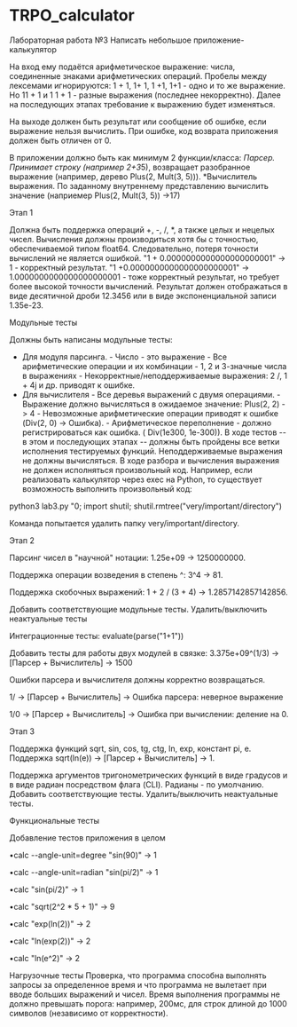 # TRPO_calculator

Лабораторная работа №3 
Написать небольшое приложение-калькулятор

На вход ему подаётся арифметическое выражение: числа, соединенные знаками арифметических операций. Пробелы между лексемами игнорируются: 1 + 1, 1+ 1, 1 +1, 1+1 - одно и то же выражение. Но 11 + 1 и 1 1 + 1 - разные выражения (последнее некорректно). Далее на последующих этапах требование к выражению будет изменяться.

На выходе должен быть результат или сообщение об ошибке, если выражение нельзя вычислить. При ошибке, код возврата приложения должен быть отличен от 0.

В приложении должно быть как минимум 2 функции/класса: *Парсер.  Принимает строку (например 2+3*5), возвращает разобранное выражение (например, дерево Plus(2, Mult(3, 5))). *Вычислитель выражения. По заданному внутреннему представлению вычислить значение (наприемер Plus(2, Mult(3, 5)) ->17)

Этап 1 

Должна быть поддержка операций +, -, /, *, а также целых и нецелых чисел. Вычисления должны производиться хотя бы с точностью, обеспечиваемой типом float64. Следовательно, потеря точности вычислений не является ошибкой. 
"1 + 0.0000000000000000000001" -> 1 - корректный результат.  "1 +0.0000000000000000000001" -> 1.0000000000000000000001 - тоже корректный результат, но требует более высокой точности вычислений.
Результат должен отображаться в виде десятичной дроби 12.3456 или в виде экспоненциальной записи 1.35e-23.

Модульные тесты 

Должны быть написаны модульные тесты: 
* Для модуля парсинга. - Число - это выражение - Все арифметические операции и их комбинации - 1, 2 и 3-значные числа в выражениях - Некорректные/неподдерживаемые выражения: 2 /, 1 + 4j и др. приводят к ошибке.
* Для вычислителя - Все деревья выражений с двумя операциями. - Выражение должно вычисляться в ожидаемое значение: Plus(2, 2) -> 4 - Невозможные арифметические операции приводят к ошибке (Div(2, 0) -> Ошибка). - Арифметическое переполнение - должно регистрироваться как ошибка. ( Div(1e300, 1e-300)).
В ходе тестов -- в этом и последующих этапах -- должны быть пройдены все ветки исполнения тестируемых функций. Неподдерживаемые выражения не должны вычисляться.
В ходе разбора и вычисления выражения не должен исполняться произвольный код. Например, если реализовать калькулятор через exec на Python, то существует возможность выполнить произвольный код: 

python3 lab3.py "0; import shutil; shutil.rmtree("very/important/directory")

Команда попытается удалить папку very/important/directory.

Этап 2

Парсинг чисел в "научной" нотации: 1.25e+09 -> 1250000000.

Поддержка операции возведения в степень ^:  3^4 -> 81. 

Поддержка скобочных выражений: 1 + 2 / (3 + 4) -> 1.2857142857142856. 

Добавить соответствующие модульные тесты. Удалить/выключить неактуальные тесты

Интеграционные тесты: evaluate(parse("1+1")) 

Добавить тесты для работы двух модулей в связке: 3.375e+09^(1/3) -> [Парсер + Вычислитель] ->  1500

Ошибки парсера и вычислителя должны корректно возвращаться. 

1/ →  [Парсер + Вычислитель] →   Ошибка парсера: неверное выражение  

1/0 → [Парсер + Вычислитель] →   Ошибка при вычислении: деление на 0.

Этап 3 

Поддержка функций sqrt, sin,  cos, tg,  ctg, ln,  exp, констант pi, e. Поддержка sqrt(ln(e)) -> [Парсер + Вычислитель] -> 1. 

Поддержка аргументов тригонометрических функций в виде градусов и в виде радиан посредством флага (CLI). Радианы - по умолчанию. Добавить соответствующие тесты. Удалить/выключить неактуальные тесты. 

Функциональные тесты 

Добавление тестов приложения в целом

•calc --angle-unit=degree "sin(90)" -> 1 

•calc --angle-unit=radian "sin(pi/2)" -> 1 

•calc "sin(pi/2)" -> 1 

•calc "sqrt(2^2 * 5 + 1)" -> 9 

•calc "exp(ln(2))" -> 2 

•calc "ln(exp(2))" -> 2 

•calc "ln(e^2)" -> 2

Нагрузочные тесты Проверка, что программа способна выполнять запросы за определенное время и что программа не вылетает при вводе больших выражений и чисел. Время выполнения программы не должно превышать порога: например, 200мс, для строк длиной до 1000 символов (независимо от корректности).

